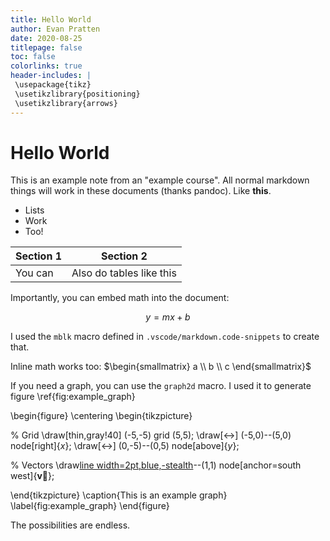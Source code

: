 ```yaml
---
title: Hello World
author: Evan Pratten
date: 2020-08-25
titlepage: false
toc: false
colorlinks: true
header-includes: | 
 \usepackage{tikz}
 \usetikzlibrary{positioning}
 \usetikzlibrary{arrows}
---
```


# Hello World

This is an example note from an "example course". All normal markdown things will work in these documents (thanks pandoc). Like **this**.

 - Lists
 - Work
 - Too!

| Section 1 | Section 2                |
|-----------|--------------------------|
| You can   | Also do tables like this |

Importantly, you can embed math into the document:

$$
y=mx+b
$$

I used the `mblk` macro defined in `.vscode/markdown.code-snippets` to create that.

Inline math works too: $\begin{smallmatrix} a \\ b \\ c \end{smallmatrix}$

If you need a graph, you can use the `graph2d` macro. I used it to generate figure \ref{fig:example_graph}

\begin{figure}
\centering
\begin{tikzpicture}

% Grid
\draw[thin,gray!40] (-5,-5) grid (5,5);
\draw[<->] (-5,0)--(5,0) node[right]{$x$};
\draw[<->] (0,-5)--(0,5) node[above]{$y$};

% Vectors
\draw[line width=2pt,blue,-stealth](0,0)--(1,1) node[anchor=south west]{$\boldsymbol{\vec{v}}$};

\end{tikzpicture}
\caption{This is an example graph}
\label{fig:example_graph}
\end{figure}

The possibilities are endless.